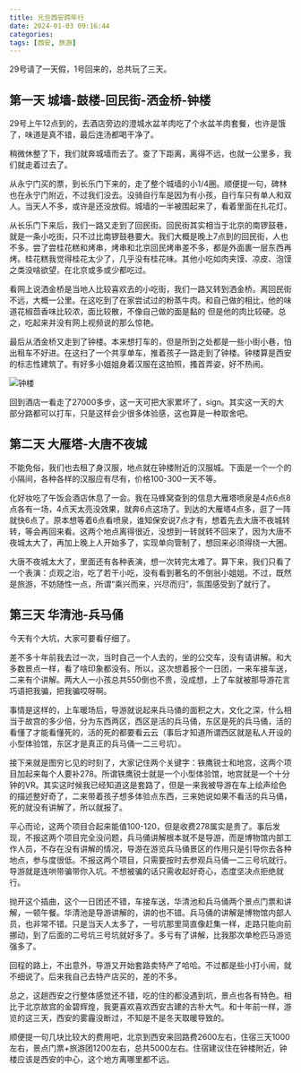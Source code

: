 ```yaml
---
title: 元旦西安跨年行
date: 2024-01-03 09:16:44
categories:
tags: [西安, 旅游]
---
```

29号请了一天假，1号回来的，总共玩了三天。

## 第一天 城墙-鼓楼-回民街-洒金桥-钟楼

29号上午12点到的，去酒店旁边的澄城水盆羊肉吃了个水盆羊肉套餐，也许是饿了，味道是真不错，最后连汤都喝干净了。

稍微休整了下，我们就奔城墙而去了。查了下距离，离得不远，也就一公里多，我们就走着过去了。

从永宁门买的票，到长乐门下来的，走了整个城墙的小1/4圈。顺便提一句，碑林也在永宁门附近，不过我们没去。没骑自行车是因为有小孩，自行车只有单人和双人。当天人不多，或许是还没放假。城墙的一半被围起来了，看着里面在扎花灯。

从长乐门下来后，我们一路又走到了回民街。回民街其实相当于北京的南锣鼓巷，就是一条小吃街，只不过比南锣鼓巷要大。我们大概是晚上7点到的回民街，人也不多。尝了尝桂花糕和烤串，烤串和北京回民烤串差不多，都是外面裹一层东西再烤。桂花糕我觉得桂花太少了，几乎没有桂花味。其他小吃如肉夹馍、凉皮、泡馍之类没啥欲望，在北京或多或少都吃过。

看网上说洒金桥是当地人比较喜欢去的小吃街，我们一路又转到洒金桥。离回民街不远，大概一公里。在这吃到了在家尝试过的粉蒸牛肉。和自己做的相比，他的味道花椒茴香味比较浓，面比较散，不像自己做的面是黏的 但是他的肉比较硬。总之，吃起来并没有网上视频说的那么惊艳。

最后从洒金桥又走到了钟楼。本来想打车的，但是所到之处都是一些小街小巷，怕出租车不好进。在这扫了一个共享单车，推着孩子一路走到了钟楼。钟楼算是西安的标志性建筑了。有好多小姐姐身着汉服在这拍照，搔首弄姿，好不热闹。

![钟楼](钟楼.jpeg)

回到酒店一看走了27000多步，这一天可把大家累坏了，sign。其实这一天的大部分路都可以打车，只是这样会少很多体验感，这也算是一种取舍吧。

## 第二天 大雁塔-大唐不夜城

不能免俗，我们也去租了身汉服，地点就在钟楼附近的汉服城。下面是一个一个的小隔间，各种各样的汉服应有尽有，价格100-300一天不等。

化好妆吃了午饭会酒店休息了一会。我在马蜂窝查到的信息大雁塔喷泉是4点6点8点各有一场，4点天太亮没效果，就奔6点这场了。到达的大雁塔4点多，逛了一阵就快6点了。原本想等着6点看喷泉，谁知保安说7点才有，想着先去大唐不夜城转转，等会再回来看。这两个地点离得很近，没想到一转就转不回来了，因为大唐不夜城太大了，再加上晚上人开始多了，实现单向管制了，想回来必须得绕一大圈。

大唐不夜城太大了，里面还有各种表演，想一次转完太难了。算下来，我们只看了一个表演：贞观之治，吃了若干小吃，没有看到著名的不倒翁小姐姐。不过，既然是旅游，不妨随性一点，所谓“乘兴而来，兴尽而归”，氛围感受到了就行了。

## 第三天 华清池-兵马俑

今天有个大坑，大家可要看仔细了。

差不多十年前我去过一次，当时自己一个人去的，坐的公交车，没有请讲解。和大多数景点一样，看了啥印象都没有。所以，这次想着报个一日团，一来车接车送，二来有个讲解。两大人一小孩总共550倒也不贵，没成想，上了车就被那导游花言巧语把我骗，把我骗哎呀啊。

事情是这样的，上车暖场后，导游就说起来兵马俑的面积之大，文化之深，什么相当于故宫的多少倍，分为东西两区，西区是活的兵马俑，东区是死的兵马俑，活的看懂了才能看懂死的，活的死的都要看云云（事后才知道所谓西区就是私人开设的小型体验馆，东区才是真正的兵马俑一二三号坑）。

接下来就是图穷匕见的时刻了，大家记住两个关键字：铁鹰锐士和地宫，这两个项目加起来每个人要补278。所谓铁鹰锐士就是一个小型体验馆，地宫就是一个十分钟的VR。其实这时候我已经知道这是套路了，但是一来我被导游在车上绘声绘色的描述整好奇了，二来带着孩子想多体验点东西，三来她说如果不看活的兵马俑，死的就没有讲解了，所以就报了。

平心而论，这两个项目合起来能值100-120，但是收费278属实是贵了。事后发现，不报这两个项目完全没问题，兵马俑讲解根本就不是导游，而是博物馆内部工作人员，不存在没有讲解的情况，导游在游览兵马俑景区的作用只是引导你去各种地点，参与度很低。不报这两个项目，只需要按时去参观兵马俑一二三号坑就行。导游就是连哄带骗带你入坑。不想被骗的话只需收起好奇心，态度坚决点拒绝就行。

抛开这个插曲，这个一日团还不错，车接车送，华清池和兵马俑两个景点门票和讲解，一顿午餐。华清池是导游讲解的，讲的也不错。兵马俑的讲解是博物馆内部人员，也非常不错。只是当天人太多了，一号坑那里简直像赶集一样，走路只能向前挪动，到了后面的二号坑三号坑就好多了。多亏有了讲解，比我那次单枪匹马游览强多了。

回程的路上，不出意外，导游又开始套路卖特产了哈哈。不过都是些小打小闹，就不细说了。后来我自己去特产店买的，差的不多。

总之，这趟西安之行整体感觉还不错，吃的住的都没遇到坑，景点也各有特色。相比于北京故宫的金碧辉煌，我更喜欢喜欢西安古建的古朴大气。和十年前一样，游览的这三天，西安的雾霾没断过，不知是不是冬天取暖导致的。

顺便提一句几块比较大的费用吧，北京到西安来回路费2600左右，住宿三天1000左右，景点门票+旅游团1200左右，总共5000左右。住宿建议住在钟楼附近，钟楼应该是西安的中心，这个地方离哪里都不远。